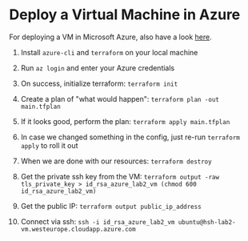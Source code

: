 # Deploy a Virtual Machine in Azure

For deploying a VM in Microsoft Azure, also have a look [here](https://learn.microsoft.com/en-us/azure/developer/terraform/).

1. Install `azure-cli` and `terraform` on your local machine
2. Run `az login` and enter your Azure credentials
3. On success, initialize terraform: `terraform init`
4. Create a plan of "what would happen": `terraform plan -out main.tfplan`
5. If it looks good, perform the plan: `terraform apply main.tfplan`
6. In case we changed something in the config, just re-run `terraform apply` to roll it out
7. When we are done with our resources: `terraform destroy`

8. Get the private ssh key from the VM: `terraform output -raw tls_private_key > id_rsa_azure_lab2_vm (chmod 600 id_rsa_azure_lab2_vm) `
9. Get the public IP: `terraform output public_ip_address`
10. Connect via ssh: `ssh -i id_rsa_azure_lab2_vm ubuntu@hsh-lab2-vm.westeurope.cloudapp.azure.com`